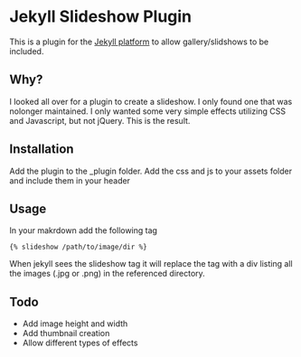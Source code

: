 # Jekyll Slideshow Plugin
This is a plugin for the [Jekyll platform][0] to allow gallery/slidshows to be included.

## Why?
I looked all over for a plugin to create a slideshow. I only found one that was nolonger maintained.
I only wanted some very simple effects utilizing CSS and Javascript, but not jQuery. This is the result.

## Installation
Add the plugin to the _plugin folder.
Add the css and js to your assets folder and include them in your header

## Usage
In your makrdown add the following tag
```
{% slideshow /path/to/image/dir %}
```

When jekyll sees the slideshow tag it will replace the tag with a div listing all the images (.jpg or .png) in the referenced directory.

## Todo
* Add image height and width
* Add thumbnail creation
* Allow different types of effects

[0]: http://jekyllrb.com
